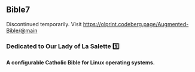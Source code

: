 ## Bible7
Discontinued temporarily.
Visit https://olprint.codeberg.page/Augmented-Bible/@main

### Dedicated to Our Lady of La Salette :one:

#### A configurable Catholic Bible for Linux operating systems.
